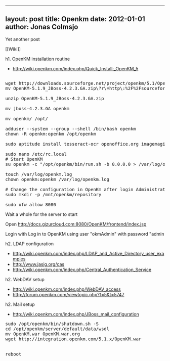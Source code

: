 
---
layout: post
title: Openkm
date: 2012-01-01
author: Jonas Colmsjo
---

Yet another post





[[Wiki]]

h1. OpenKM installation routine

* http://wiki.openkm.com/index.php/Quick_Install:_OpenKM_5

<pre>

wget http://downloads.sourceforge.net/project/openkm/5.1/OpenKM-5.1.9_JBoss-4.2.3.GA.zip?r=http%3A%2F%2Fsourceforge.net%2Fprojects%2Fopenkm%2F&ts=1332750796&use_mirror=netcologne
mv OpenKM-5.1.9_JBoss-4.2.3.GA.zip\?r\=http\:%2F%2Fsourceforge.net%2Fprojects%2Fopenkm%2F  OpenKM-5.1.9_JBoss-4.2.3.GA.zip

unzip OpenKM-5.1.9_JBoss-4.2.3.GA.zip

mv jboss-4.2.3.GA openkm

mv openkm/ /opt/

adduser --system --group --shell /bin/bash openkm
chown -R openkm:openkm /opt/openkm

sudo aptitude install tesseract-ocr openoffice.org imagemagick swftools clamav

sudo nano /etc/rc.local
# Start OpenKM
su openkm -c "/opt/openkm/bin/run.sh -b 0.0.0.0 > /var/log/openkm.log &"

touch /var/log/openkm.log
chown openkm:openkm /var/log/openkm.log

# Change the configuration in OpenKm after login Administration->Configuration and change repository.home
sudo mkdir -p /mnt/openkm/repository

sudo ufw allow 8080
</pre>

Wait a whole for the server to start

Open http://docs.gizurcloud.com:8080/OpenKM/frontend/index.jsp

Login with Log in to OpenKM using user "okmAdmin" with password "admin



h2. LDAP configuration


* http://wiki.openkm.com/index.php/LDAP_and_Active_Directory_user_examples
* http://www.jasig.org/cas
* http://wiki.openkm.com/index.php/Central_Authentication_Service



h2. WebDAV setup

* http://wiki.openkm.com/index.php/WebDAV_access
* http://forum.openkm.com/viewtopic.php?f=5&t=5747

h2. Mail setup

* http://wiki.openkm.com/index.php/JBoss_mail_configuration

<pre>
sudo /opt/openkm/bin/shutdown.sh -S
cd /opt/openkm/server/default/data/wsdl
mv OpenKM.war OpenKM.war.org
wget http://integration.openkm.com/5.1.x/OpenKM.war


reboot
</pre>
